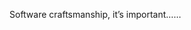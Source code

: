 <!--
id: 749052250
link: http://kevinisom.info/post/749052250/software-craftsmanship-its-important
slug: software-craftsmanship-its-important
date: Tue Jun 29 2010 21:26:57 GMT+1200 (NZST)
raw: {"blog_name":"kevinisom","id":749052250,"post_url":"http://kevinisom.info/post/749052250/software-craftsmanship-its-important","slug":"software-craftsmanship-its-important","type":"text","date":"2010-06-29 09:26:57 GMT","timestamp":1277803617,"state":"published","format":"html","reblog_key":"hvnE33NL","tags":[],"short_url":"http://tmblr.co/Zw68YyifQ5Q","highlighted":[],"feed_item":"http://twitter.com/kev_nz/statuses/17308576355","from_feed_id":"650289","note_count":0,"title":null,"body":"<p>Software craftsmanship, it&#8217;s important&#8230;&#8230;</p>"}
publish: 2010-06-029
tags: 
title: null
-->


Software craftsmanship, it’s important……


